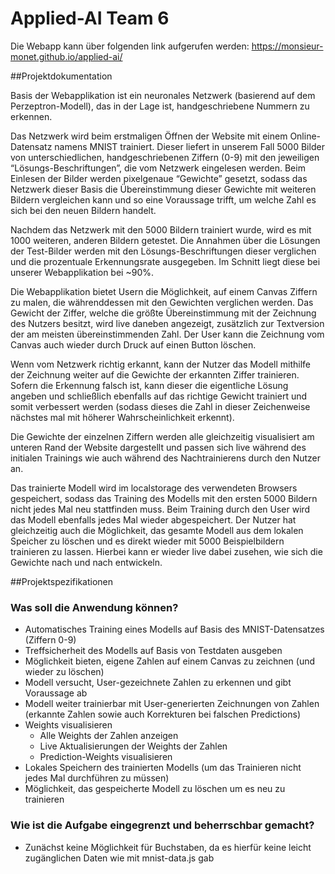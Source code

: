 # Applied-AI Team 6

Die Webapp kann über folgenden link aufgerufen werden: https://monsieur-monet.github.io/applied-ai/

##Projektdokumentation

Basis der Webapplikation ist ein neuronales Netzwerk (basierend auf dem Perzeptron-Modell), das in der Lage ist, handgeschriebene Nummern zu erkennen.

Das Netzwerk wird beim erstmaligen Öffnen der Website mit einem Online-Datensatz namens MNIST trainiert. Dieser liefert in unserem Fall 5000 Bilder von unterschiedlichen, handgeschriebenen Ziffern (0-9) mit den jeweiligen “Lösungs-Beschriftungen”, die vom Netzwerk eingelesen werden. Beim Einlesen der Bilder werden pixelgenaue “Gewichte” gesetzt, sodass das Netzwerk dieser Basis die Übereinstimmung dieser Gewichte mit weiteren Bildern vergleichen kann und so eine Voraussage trifft, um welche Zahl es sich bei den neuen Bildern handelt.

Nachdem das Netzwerk mit den 5000 Bildern trainiert wurde, wird es mit 1000 weiteren, anderen Bildern getestet. Die Annahmen über die Lösungen der Test-Bilder werden mit den Lösungs-Beschriftungen dieser verglichen und die prozentuale Erkennungsrate ausgegeben. Im Schnitt liegt diese bei unserer Webapplikation bei ~90%.

Die Webapplikation bietet Usern die Möglichkeit, auf einem Canvas Ziffern zu malen, die währenddessen mit den Gewichten verglichen werden. Das Gewicht der Ziffer, welche die größte Übereinstimmung mit der Zeichnung des Nutzers besitzt, wird live daneben angezeigt, zusätzlich zur Textversion der am meisten übereinstimmenden Zahl. Der User kann die Zeichnung vom Canvas auch wieder durch Druck auf einen Button löschen.

Wenn vom Netzwerk richtig erkannt, kann der Nutzer das Modell mithilfe der Zeichnung weiter auf die Gewichte der erkannten Ziffer trainieren. Sofern die Erkennung falsch ist, kann dieser die eigentliche Lösung angeben und schließlich ebenfalls auf das richtige Gewicht trainiert und somit verbessert werden (sodass dieses die Zahl in dieser Zeichenweise nächstes mal mit höherer Wahrscheinlichkeit erkennt).


Die Gewichte der einzelnen Ziffern werden alle gleichzeitig visualisiert am unteren Rand der Website dargestellt und passen sich live während des initialen Trainings wie auch während des Nachtrainierens durch den Nutzer an.

Das trainierte Modell wird im localstorage des verwendeten Browsers gespeichert, sodass das Training des Modells mit den ersten 5000 Bildern nicht jedes Mal neu stattfinden muss. Beim Training durch den User wird das Modell ebenfalls jedes Mal wieder abgespeichert. Der Nutzer hat gleichzeitig auch die Möglichkeit, das gesamte Modell aus dem lokalen Speicher zu löschen und es direkt wieder mit 5000 Beispielbildern trainieren zu lassen. Hierbei kann er wieder live dabei zusehen, wie sich die Gewichte nach und nach entwickeln.


##Projektspezifikationen

### Was soll die Anwendung können?
* Automatisches Training eines Modells auf Basis des MNIST-Datensatzes (Ziffern 0-9)
* Treffsicherheit des Modells auf Basis von Testdaten ausgeben
* Möglichkeit bieten, eigene Zahlen auf einem Canvas zu zeichnen (und wieder zu löschen)
* Modell versucht, User-gezeichnete Zahlen zu erkennen und gibt Voraussage ab
* Modell weiter trainierbar mit User-generierten Zeichnungen von Zahlen (erkannte Zahlen sowie auch Korrekturen bei falschen Predictions)
* Weights visualisieren
  * Alle Weights der Zahlen anzeigen
  * Live Aktualisierungen der Weights der Zahlen
  * Prediction-Weights visualisieren
* Lokales Speichern des trainierten Modells (um das Trainieren nicht jedes Mal durchführen zu müssen)
* Möglichkeit, das gespeicherte Modell zu löschen um es neu zu trainieren

### Wie ist die Aufgabe eingegrenzt und beherrschbar gemacht?
* Zunächst keine Möglichkeit für Buchstaben, da es hierfür keine leicht zugänglichen Daten wie mit mnist-data.js gab
